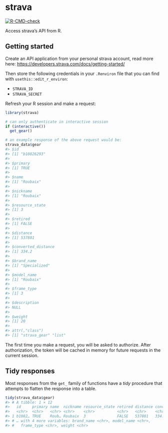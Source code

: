 
<!-- README.md is generated from README.Rmd. Please edit that file -->

# strava

<!-- badges: start -->

[![R-CMD-check](https://github.com/tyluRp/strava/actions/workflows/R-CMD-check.yaml/badge.svg)](https://github.com/tyluRp/strava/actions/workflows/R-CMD-check.yaml)
<!-- badges: end -->

Access strava’s API from R.

## Getting started

Create an API application from your personal strava account, read more
here: <https://developers.strava.com/docs/getting-started/>

Then store the following credentials in your `.Renviron` file that you
can find with `usethis::edit_r_environ`:

-   `STRAVA_ID`
-   `STRAVA_SECRET`

Refresh your R session and make a request:

``` r
library(strava)

# can only authenticate in interactive session
if (interactive()) 
  get_gear()

# an example response of the above request would be:
strava_data$gear
#> $id
#> [1] "b10826293"
#> 
#> $primary
#> [1] TRUE
#> 
#> $name
#> [1] "Roubaix"
#> 
#> $nickname
#> [1] "Roubaix"
#> 
#> $resource_state
#> [1] 3
#> 
#> $retired
#> [1] FALSE
#> 
#> $distance
#> [1] 537801
#> 
#> $converted_distance
#> [1] 334.2
#> 
#> $brand_name
#> [1] "Specialized"
#> 
#> $model_name
#> [1] "Roubaix"
#> 
#> $frame_type
#> [1] 3
#> 
#> $description
#> NULL
#> 
#> $weight
#> [1] 20
#> 
#> attr(,"class")
#> [1] "strava_gear" "list"
```

The first time you make a request, you will be asked to authorize. After
authorization, the token will be cached in memory for future requests in
the current session.

## Tidy responses

Most responses from the `get_` family of functions have a *tidy*
procedure that attempts to flatten the response into a table.

``` r
tidy(strava_data$gear)
#> # A tibble: 1 × 12
#>   id     primary name  nickname resource_state retired distance converted_dista…
#>   <chr>  <chr>   <chr> <chr>    <chr>          <chr>   <chr>    <chr>           
#> 1 b1082… TRUE    Roub… Roubaix  3              FALSE   537801   334.2           
#> # … with 4 more variables: brand_name <chr>, model_name <chr>,
#> #   frame_type <chr>, weight <chr>
```
